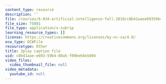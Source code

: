 ```yaml
---
content_type: resource
description: ''
file: /courses/6-034-artificial-intelligence-fall-2010/c8b41aaee69359b480a5f09be64e5d94_iusTmgQyZ44.vtt
file_size: 75081
file_type: application/x-subrip
learning_resource_types: []
license: https://creativecommons.org/licenses/by-nc-sa/4.0/
ocw_type: OCWFile
resourcetype: Other
title: 3play caption file
uid: c8b41aae-e693-59b4-80a5-f09be64e5d94
video_files:
  video_thumbnail_file: null
video_metadata:
  youtube_id: null
---
```

